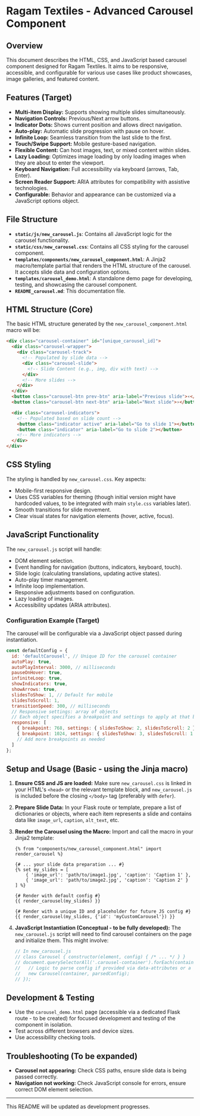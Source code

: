 # Ragam Textiles - Advanced Carousel Component

## Overview

This document describes the HTML, CSS, and JavaScript based carousel component designed for Ragam Textiles. It aims to be responsive, accessible, and configurable for various use cases like product showcases, image galleries, and featured content.

## Features (Target)

*   **Multi-item Display:** Supports showing multiple slides simultaneously.
*   **Navigation Controls:** Previous/Next arrow buttons.
*   **Indicator Dots:** Shows current position and allows direct navigation.
*   **Auto-play:** Automatic slide progression with pause on hover.
*   **Infinite Loop:** Seamless transition from the last slide to the first.
*   **Touch/Swipe Support:** Mobile gesture-based navigation.
*   **Flexible Content:** Can host images, text, or mixed content within slides.
*   **Lazy Loading:** Optimizes image loading by only loading images when they are about to enter the viewport.
*   **Keyboard Navigation:** Full accessibility via keyboard (arrows, Tab, Enter).
*   **Screen Reader Support:** ARIA attributes for compatibility with assistive technologies.
*   **Configurable:** Behavior and appearance can be customized via a JavaScript options object.

## File Structure

*   **`static/js/new_carousel.js`**: Contains all JavaScript logic for the carousel functionality.
*   **`static/css/new_carousel.css`**: Contains all CSS styling for the carousel component.
*   **`templates/components/new_carousel_component.html`**: A Jinja2 macro/template partial that renders the HTML structure of the carousel. It accepts slide data and configuration options.
*   **`templates/carousel_demo.html`**: A standalone demo page for developing, testing, and showcasing the carousel component.
*   **`README_carousel.md`**: This documentation file.

## HTML Structure (Core)

The basic HTML structure generated by the `new_carousel_component.html` macro will be:

```html
<div class="carousel-container" id="[unique_carousel_id]">
  <div class="carousel-wrapper">
    <div class="carousel-track">
      <!-- Populated by slide data -->
      <div class="carousel-slide">
        <!-- Slide Content (e.g., img, div with text) -->
      </div>
      <!-- More slides -->
    </div>
  </div>
  <button class="carousel-btn prev-btn" aria-label="Previous slide">‹</button>
  <button class="carousel-btn next-btn" aria-label="Next slide">›</button>

  <div class="carousel-indicators">
    <!-- Populated based on slide count -->
    <button class="indicator active" aria-label="Go to slide 1"></button>
    <button class="indicator" aria-label="Go to slide 2"></button>
    <!-- More indicators -->
  </div>
</div>
```

## CSS Styling

The styling is handled by `new_carousel.css`. Key aspects:
*   Mobile-first responsive design.
*   Uses CSS variables for theming (though initial version might have hardcoded values, to be integrated with main `style.css` variables later).
*   Smooth transitions for slide movement.
*   Clear visual states for navigation elements (hover, active, focus).

## JavaScript Functionality

The `new_carousel.js` script will handle:
*   DOM element selection.
*   Event handling for navigation (buttons, indicators, keyboard, touch).
*   Slide logic (calculating translations, updating active states).
*   Auto-play timer management.
*   Infinite loop implementation.
*   Responsive adjustments based on configuration.
*   Lazy loading of images.
*   Accessibility updates (ARIA attributes).

### Configuration Example (Target)

The carousel will be configurable via a JavaScript object passed during instantiation.

```javascript
const defaultConfig = {
  id: 'defaultCarousel', // Unique ID for the carousel container
  autoPlay: true,
  autoPlayInterval: 3000, // milliseconds
  pauseOnHover: true,
  infiniteLoop: true,
  showIndicators: true,
  showArrows: true,
  slidesToShow: 1, // Default for mobile
  slidesToScroll: 1,
  transitionSpeed: 300, // milliseconds
  // Responsive settings: array of objects
  // Each object specifies a breakpoint and settings to apply at that breakpoint
  responsive: [
    { breakpoint: 768, settings: { slidesToShow: 2, slidesToScroll: 2 } },
    { breakpoint: 1024, settings: { slidesToShow: 3, slidesToScroll: 1 } }
    // Add more breakpoints as needed
  ]
};
```

## Setup and Usage (Basic - using the Jinja macro)

1.  **Ensure CSS and JS are loaded:**
    Make sure `new_carousel.css` is linked in your HTML's `<head>` or the relevant template block, and `new_carousel.js` is included before the closing `</body>` tag (preferably with `defer`).

2.  **Prepare Slide Data:**
    In your Flask route or template, prepare a list of dictionaries or objects, where each item represents a slide and contains data like `image_url`, `caption`, `alt_text`, etc.

3.  **Render the Carousel using the Macro:**
    Import and call the macro in your Jinja2 template:

    ```jinja
    {% from "components/new_carousel_component.html" import render_carousel %}

    {# ... your slide data preparation ... #}
    {% set my_slides = [
        { 'image_url': 'path/to/image1.jpg', 'caption': 'Caption 1' },
        { 'image_url': 'path/to/image2.jpg', 'caption': 'Caption 2' }
    ] %}

    {# Render with default config #}
    {{ render_carousel(my_slides) }}

    {# Render with a unique ID and placeholder for future JS config #}
    {{ render_carousel(my_slides, {'id': 'myCustomCarousel'}) }}
    ```

4.  **JavaScript Instantiation (Conceptual - to be fully developed):**
    The `new_carousel.js` script will need to find carousel containers on the page and initialize them. This might involve:
    ```javascript
    // In new_carousel.js
    // class Carousel { constructor(element, config) { /* ... */ } }
    // document.querySelectorAll('.carousel-container').forEach(container => {
    //   // Logic to parse config if provided via data-attributes or a global JS object
    //   new Carousel(container, parsedConfig);
    // });
    ```

## Development & Testing

*   Use the `carousel_demo.html` page (accessible via a dedicated Flask route - to be created) for focused development and testing of the component in isolation.
*   Test across different browsers and device sizes.
*   Use accessibility checking tools.

## Troubleshooting (To be expanded)

*   **Carousel not appearing:** Check CSS paths, ensure slide data is being passed correctly.
*   **Navigation not working:** Check JavaScript console for errors, ensure correct DOM element selection.

---
This README will be updated as development progresses.

